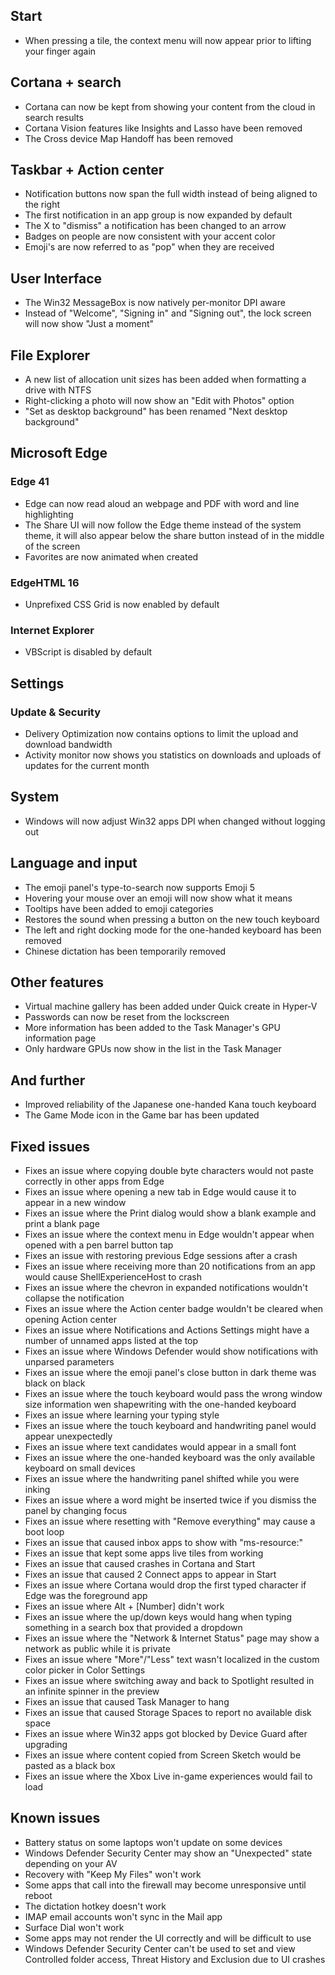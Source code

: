 ## Start
- When pressing a tile, the context menu will now appear prior to lifting your finger again

## Cortana + search
- Cortana can now be kept from showing your content from the cloud in search results
- Cortana Vision features like Insights and Lasso have been removed
- The Cross device Map Handoff has been removed

## Taskbar + Action center
- Notification buttons now span the full width instead of being aligned to the right
- The first notification in an app group is now expanded by default
- The X to "dismiss" a notification has been changed to an arrow
- Badges on people are now consistent with your accent color
- Emoji's are now referred to as "pop" when they are received

## User Interface
- The Win32 MessageBox is now natively per-monitor DPI aware
- Instead of "Welcome", "Signing in" and "Signing out", the lock screen will now show "Just a moment"

## File Explorer
- A new list of allocation unit sizes has been added when formatting a drive with NTFS
- Right-clicking a photo will now show an "Edit with Photos" option
- "Set as desktop background" has been renamed "Next desktop background"

## Microsoft Edge
### Edge 41
- Edge can now read aloud an webpage and PDF with word and line highlighting
- The Share UI will now follow the Edge theme instead of the system theme, it will also appear below the share button instead of in the middle of the screen
- Favorites are now animated when created

### EdgeHTML 16
- Unprefixed CSS Grid is now enabled by default

### Internet Explorer
- VBScript is disabled by default

## Settings
### Update & Security
- Delivery Optimization now contains options to limit the upload and download bandwidth
- Activity monitor now shows you statistics on downloads and uploads of updates for the current month

## System
- Windows will now adjust Win32 apps DPI when changed without logging out

## Language and input
- The emoji panel's type-to-search now supports Emoji 5
- Hovering your mouse over an emoji will now show what it means
- Tooltips have been added to emoji categories
- Restores the sound when pressing a button on the new touch keyboard
- The left and right docking mode for the one-handed keyboard has been removed
- Chinese dictation has been temporarily removed

## Other features
- Virtual machine gallery has been added under Quick create in Hyper-V
- Passwords can now be reset from the lockscreen
- More information has been added to the Task Manager's GPU information page
- Only hardware GPUs now show in the list in the Task Manager

## And further
- Improved reliability of the Japanese one-handed Kana touch keyboard
- The Game Mode icon in the Game bar has been updated

## Fixed issues
- Fixes an issue where copying double byte characters would not paste correctly in other apps from Edge
- Fixes an issue where opening a new tab in Edge would cause it to appear in a new window
- Fixes an issue where the Print dialog would show a blank example and print a blank page
- Fixes an issue where the context menu in Edge wouldn't appear when opened with a pen barrel button tap
- Fixes an issue with restoring previous Edge sessions after a crash
- Fixes an issue where receiving more than 20 notifications from an app would cause ShellExperienceHost to crash
- Fixes an issue where the chevron in expanded notifications wouldn't collapse the notification
- Fixes an issue where the Action center badge wouldn't be cleared when opening Action center
- Fixes an issue where Notifications and Actions Settings might have a number of unnamed apps listed at the top
- Fixes an issue where Windows Defender would show notifications with unparsed parameters
- Fixes an issue where the emoji panel's close button in dark theme was black on black
- Fixes an issue where the touch keyboard would pass the wrong window size information wen shapewriting with the one-handed keyboard
- Fixes an issue where learning your typing style
- Fixes an issue where the touch keyboard and handwriting panel would appear unexpectedly
- Fixes an issue where text candidates would appear in a small font
- Fixes an issue where the one-handed keyboard was the only available keyboard on small devices
- Fixes an issue where the handwriting panel shifted while you were inking
- Fixes an issue where a word might be inserted twice if you dismiss the panel by changing focus
- Fixes an issue where resetting with "Remove everything" may cause a boot loop
- Fixes an issue that caused inbox apps to show with "ms-resource:"
- Fixes an issue that kept some apps live tiles from working
- Fixes an issue that caused crashes in Cortana and Start
- Fixes an issue that caused 2 Connect apps to appear in Start
- Fixes an issue where Cortana would drop the first typed character if Edge was the foreground app
- Fixes an issue where Alt + [Number] didn't work
- Fixes an issue where the up/down keys would hang when typing something in a search box that provided a dropdown
- Fixes an issue where the "Network & Internet Status" page may show a network as public while it is private
- Fixes an issue where "More"/"Less" text wasn't localized in the custom color picker in Color Settings
- Fixes an issue where switching away and back to Spotlight resulted in an infinite spinner in the preview
- Fixes an issue that caused Task Manager to hang
- Fixes an issue that caused Storage Spaces to report no available disk space
- Fixes an issue where Win32 apps got blocked by Device Guard after upgrading
- Fixes an issue where content copied from Screen Sketch would be pasted as a black box
- Fixes an issue where the Xbox Live in-game experiences would fail to load

## Known issues
- Battery status on some laptops won't update on some devices
- Windows Defender Security Center may show an "Unexpected" state depending on your AV
- Recovery with "Keep My Files" won't work
- Some apps that call into the firewall may become unresponsive until reboot
- The dictation hotkey doesn't work
- IMAP email accounts won't sync in the Mail app
- Surface Dial won't work
- Some apps may not render the UI correctly and will be difficult to use
- Windows Defender Security Center can't be used to set and view Controlled folder access, Threat History and Exclusion due to UI crashes